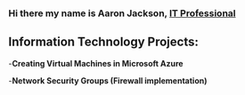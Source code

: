 ### Hi there my name is Aaron Jackson, <a href="https://www.linkedin.com/in/ajackson22/">IT Professional</a>

<h2>  Information Technology Projects:</h2>

-<b>Creating Virtual Machines in Microsoft Azure</B>

-<b>Network Security Groups (Firewall implementation) </B>
